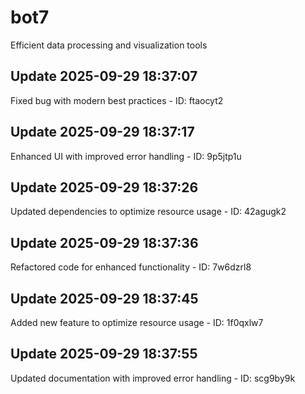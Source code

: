# bot7
Efficient data processing and visualization tools

## Update 2025-09-29 18:37:07
Fixed bug with modern best practices - ID: ftaocyt2


## Update 2025-09-29 18:37:17
Enhanced UI with improved error handling - ID: 9p5jtp1u


## Update 2025-09-29 18:37:26
Updated dependencies to optimize resource usage - ID: 42agugk2


## Update 2025-09-29 18:37:36
Refactored code for enhanced functionality - ID: 7w6dzrl8


## Update 2025-09-29 18:37:45
Added new feature to optimize resource usage - ID: 1f0qxlw7


## Update 2025-09-29 18:37:55
Updated documentation with improved error handling - ID: scg9by9k

